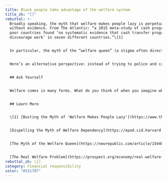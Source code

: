```yaml
---
title: Black people take advantage of the welfare system.
title_zh: "[]"
rebuttal: >-
  Broadly speaking, the myth that welfare makes people lazy is perpetuated
  without evidence. From The Atlantic: “a 2015 meta-study of cash programs in
  poor countries found ‘no systematic evidence that cash transfer programs
  discourage work’ in seven different countries.”\[1] 


  In particular, the myth of the “welfare queen” (a stigma often directed at Black, single mothers) came from Ronald Reagan’s 1976 presidential campaign. Reagan was looking for a sensational story to advance his political campaign, which sought to reform U.S. social programs. He found it in Linda Taylor, an interracial woman who had a complicated upbringing and committed welfare fraud, along with a host of more serious crimes. Though her name was never used, “the woman from Chicago” stood for the idea that black people are too lazy to work, and incited outrage from the public—and the term stuck.


  Here’s an alternative perspective: instead of trying to police and catch the “freeloaders,” the U.S. can focus on providing poor families more reliable financial assistance, education, housing, and work training so that they can, in turn, focus on more long-term investments for their family. These are the types of investments that will see long-term benefits for an entire community.


  ## Ask Yourself


  Welfare comes in many forms. What do you think of when you imagine what a welfare program provides? How might you or your family members have benefited from welfare programs?


  ## Learn More


  \[1] [Busting the Myth of 'Welfare Makes People Lazy'](https://www.theatlantic.com/business/archive/2018/03/welfare-childhood/555119/) (The Atlantic)


  [Dispelling the Myth of Welfare Dependency](https://epod.cid.harvard.edu/article/dispelling-myth-welfare-dependency) (Harvard Kennedy School)


  [The Myth of the Welfare Queen](https://newrepublic.com/article/154404/myth-welfare-queen) (The New Republic)


  [The Real Welfare Problem](https://prospect.org/economy/real-welfare-problem/) (The American Prospect)
rebuttal_zh: \[]
category: Financial responsibility
color: "#331707"
---
```

